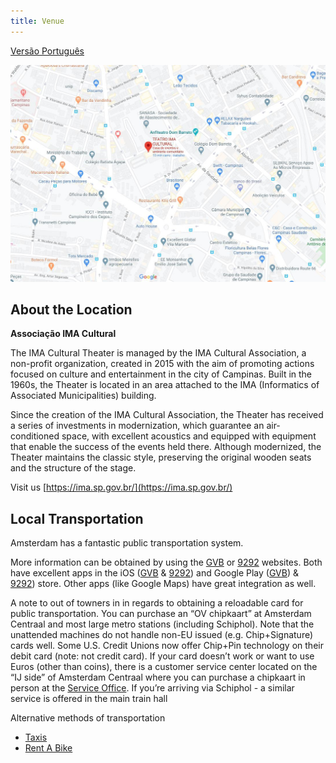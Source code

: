 ```yaml
---
title: Venue
---
```

[Versão Português](./venue-pt_br.md)

![IMA](/static/img/2020-campinas/ima-en_us.jpg)

## About the Location

**Associação IMA Cultural**

The IMA Cultural Theater is managed by the IMA Cultural Association, a non-profit organization, created in 2015 with the aim of promoting actions focused on culture and entertainment in the city of Campinas. Built in the 1960s, the Theater is located in an area attached to the IMA (Informatics of Associated Municipalities) building.

Since the creation of the IMA Cultural Association, the Theater has received a series of investments in modernization, which guarantee an air-conditioned space, with excellent acoustics and equipped with equipment that enable the success of the events held there. Although modernized, the Theater maintains the classic style, preserving the original wooden seats and the structure of the stage.

Visit us [https://ima.sp.gov.br/](https://ima.sp.gov.br/)

## Local Transportation

Amsterdam has a fantastic public transportation system.

More information can be obtained by using the [GVB](http://en.gvb.nl/) or [9292](http://9292.nl/en) websites. Both have excellent apps in the iOS ([GVB](https://itunes.apple.com/nl/app/gvb/id370393784) & [9292](https://itunes.apple.com/nl/app/9292/id556557690)) and Google Play ([GVB](https://play.google.com/store/apps/details?id=nl.moopmobility.gvb&hl=en)) & [9292](https://play.google.com/store/apps/details?id=nl.negentwee&hl=en)) store. Other apps (like Google Maps) have great integration as well.

A note to out of towners in in regards to obtaining a reloadable card for public transportation.
You can purchase an “OV chipkaart” at Amsterdam Centraal and most large metro stations (including Schiphol). Note that the unattended machines do not handle non-EU issued (e.g. Chip+Signature) cards well. Some U.S. Credit Unions now offer Chip+Pin technology on their debit card (note: not credit card). If your card doesn’t work or want to use Euros (other than coins), there is a customer service center located on the “IJ side” of Amsterdam Centraal where you can purchase a chipkaart in person at the [Service Office](https://www.nsinternational.nl/en/tickets-services/opening-hours-ticket-and-service-shops). If you’re arriving via Schiphol - a similar service is offered in the main train hall

Alternative methods of transportation

- [Taxis](http://www.iamsterdam.com/en/visiting/plan-your-trip/getting-around/taxis)
- [Rent A Bike](http://www.iamsterdam.com/en/visiting/plan-your-trip/getting-around/rental/bike-hire)
